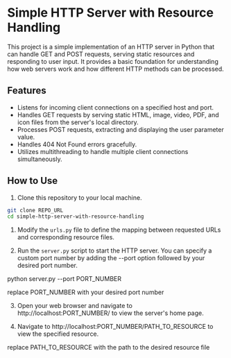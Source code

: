 # Simple HTTP Server with Resource Handling

This project is a simple implementation of an HTTP server in Python that can handle GET and POST requests, serving static resources and responding to user input. It provides a basic foundation for understanding how web servers work and how different HTTP methods can be processed.

## Features

- Listens for incoming client connections on a specified host and port.
- Handles GET requests by serving static HTML, image, video, PDF, and icon files from the server's local directory.
- Processes POST requests, extracting and displaying the user parameter value.
- Handles 404 Not Found errors gracefully.
- Utilizes multithreading to handle multiple client connections simultaneously.

## How to Use

1. Clone this repository to your local machine.

```bash
git clone REPO_URL
cd simple-http-server-with-resource-handling
```

1. Modify the `urls.py` file to define the mapping between requested URLs and corresponding resource files.

2. Run the `server.py` script to start the HTTP server. You can specify a custom port number by adding the --port option followed by your desired port number.

python server.py --port PORT_NUMBER

replace PORT_NUMBER with your desired port number

3. Open your web browser and navigate to http://localhost:PORT_NUMBER/ to view the server's home page.

4. Navigate to http://localhost:PORT_NUMBER/PATH_TO_RESOURCE to view the specified resource.

replace PATH_TO_RESOURCE with the path to the desired resource file



